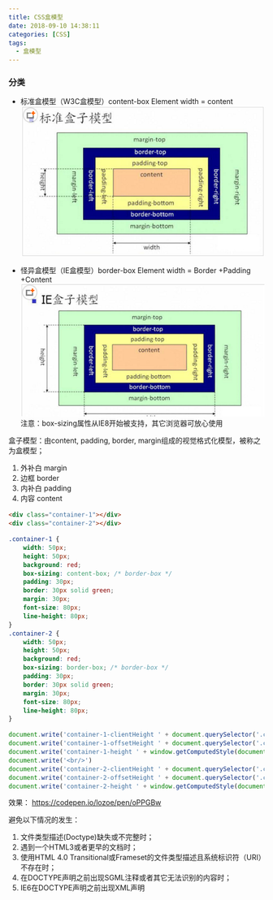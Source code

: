 ```yaml
---
title: CSS盒模型
date: 2018-09-10 14:38:11
categories: [CSS]
tags:
  - 盒模型
---
```


### 分类
- 标准盒模型（W3C盒模型）content-box   Element width = content
![标准](box-model/标准.png)

<!-- more -->

- 怪异盒模型（IE盒模型）border-box  Element width = Border +Padding +Content
![IE](box-model/IE.png)
注意：box-sizing属性从IE8开始被支持，其它浏览器可放心使用

盒子模型：由content, padding, border, margin组成的视觉格式化模型，被称之为盒模型；
1. 外补白 margin
2. 边框 border
3. 内补白 padding
4. 内容 content

```html
<div class="container-1"></div>
<div class="container-2"></div>
```
```css
.container-1 {
    width: 50px;
    height: 50px;
    background: red;
    box-sizing: content-box; /* border-box */
    padding: 30px;
    border: 30px solid green;
    margin: 30px;
    font-size: 80px;
    line-height: 80px;
}
.container-2 {
    width: 50px;
    height: 50px;
    background: red;
    box-sizing: border-box; /* border-box */
    padding: 30px;
    border: 30px solid green;
    margin: 30px;
    font-size: 80px;
    line-height: 80px;
}
```
```js
document.write('container-1-clientHeight ' + document.querySelector('.container-1').clientHeight + ',')
document.write('container-1-offsetHeight ' + document.querySelector('.container-1').offsetHeight + ',')
document.write('container-1-height ' + window.getComputedStyle(document.querySelector('.container-1')).getPropertyValue('height'))
document.write('<br/>')
document.write('container-2-clientHeight ' + document.querySelector('.container-2').clientHeight + ',')
document.write('container-2-offsetHeight ' + document.querySelector('.container-2').offsetHeight + ',')
document.write('container-2-height ' + window.getComputedStyle(document.querySelector('.container-2')).getPropertyValue('height'))

```
效果： https://codepen.io/lozoe/pen/oPPGBw

避免以下情况的发生：

1. 文件类型描述(Doctype)缺失或不完整时；
2. 遇到一个HTML3或者更早的文档时；
3. 使用HTML 4.0 Transitional或Frameset的文件类型描述且系统标识符（URI）不存在时；
4. 在DOCTYPE声明之前出现SGML注释或者其它无法识别的内容时；
5. IE6在DOCTYPE声明之前出现XML声明